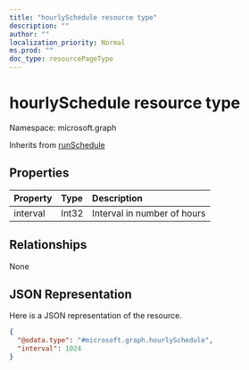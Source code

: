 ```yaml
---
title: "hourlySchedule resource type"
description: ""
author: ""
localization_priority: Normal
ms.prod: ""
doc_type: resourcePageType
---
```


# hourlySchedule resource type


Namespace: microsoft.graph




Inherits from [runSchedule](../resources/runschedule.md)

## Properties
|Property|Type|Description|
|:---|:---|:---|
|interval|Int32|Interval in number of hours|

## Relationships
None

## JSON Representation
Here is a JSON representation of the resource.
<!-- {
  "blockType": "resource",
  "@odata.type": "microsoft.graph.hourlySchedule"
}
-->
``` json
{
  "@odata.type": "#microsoft.graph.hourlySchedule",
  "interval": 1024
}
```

